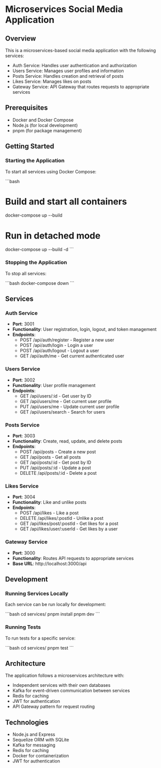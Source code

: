 # Microservices Social Media Application

## Overview

This is a microservices-based social media application with the following services:

- Auth Service: Handles user authentication and authorization
- Users Service: Manages user profiles and information
- Posts Service: Handles creation and retrieval of posts
- Likes Service: Manages likes on posts
- Gateway Service: API Gateway that routes requests to appropriate services

## Prerequisites

- Docker and Docker Compose
- Node.js (for local development)
- pnpm (for package management)

## Getting Started

### Starting the Application

To start all services using Docker Compose:

\`\`\`bash

# Build and start all containers

docker-compose up --build

# Run in detached mode

docker-compose up --build -d
\`\`\`

### Stopping the Application

To stop all services:

\`\`\`bash
docker-compose down
\`\`\`

## Services

### Auth Service

- **Port**: 3001
- **Functionality**: User registration, login, logout, and token management
- **Endpoints**:
  - POST /api/auth/register - Register a new user
  - POST /api/auth/login - Login a user
  - POST /api/auth/logout - Logout a user
  - GET /api/auth/me - Get current authenticated user

### Users Service

- **Port**: 3002
- **Functionality**: User profile management
- **Endpoints**:
  - GET /api/users/:id - Get user by ID
  - GET /api/users/me - Get current user profile
  - PUT /api/users/me - Update current user profile
  - GET /api/users/search - Search for users

### Posts Service

- **Port**: 3003
- **Functionality**: Create, read, update, and delete posts
- **Endpoints**:
  - POST /api/posts - Create a new post
  - GET /api/posts - Get all posts
  - GET /api/posts/:id - Get post by ID
  - PUT /api/posts/:id - Update a post
  - DELETE /api/posts/:id - Delete a post

### Likes Service

- **Port**: 3004
- **Functionality**: Like and unlike posts
- **Endpoints**:
  - POST /api/likes - Like a post
  - DELETE /api/likes/:postId - Unlike a post
  - GET /api/likes/post/:postId - Get likes for a post
  - GET /api/likes/user/:userId - Get likes by a user

### Gateway Service

- **Port**: 3000
- **Functionality**: Routes API requests to appropriate services
- **Base URL**: http://localhost:3000/api

## Development

### Running Services Locally

Each service can be run locally for development:

\`\`\`bash
cd services/<service-name>
pnpm install
pnpm dev
\`\`\`

### Running Tests

To run tests for a specific service:

\`\`\`bash
cd services/<service-name>
pnpm test
\`\`\`

## Architecture

The application follows a microservices architecture with:

- Independent services with their own databases
- Kafka for event-driven communication between services
- Redis for caching
- JWT for authentication
- API Gateway pattern for request routing

## Technologies

- Node.js and Express
- Sequelize ORM with SQLite
- Kafka for messaging
- Redis for caching
- Docker for containerization
- JWT for authentication
